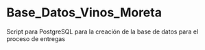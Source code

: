 # Base_Datos_Vinos_Moreta
Script para PostgreSQL para la creación de la base de datos para el proceso de entregas
